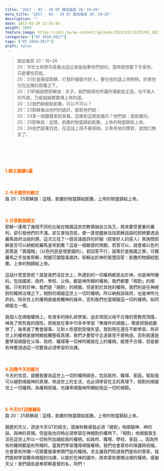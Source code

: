 ```yaml
---
title: "2017 - 03 - 29 QT 路加福音 20：19~26"
meta_title: "2017 - 03 - 29 QT 路加福音 20：19~26"
description: ""
date: 2017-03-29 12:55:45
weight: 3009
feature_image: https://cmtc.tw/wp-content/uploads/2022/03/15235392_10211799862337740_180693556567566654_o-1.webp
categories: ["QT 2016~2017"]
tags: ["QT 2016~2017"]
draft: false
---
```


<blockquote>路加福音 20：19~26<br />
20：19文士和祭司長看出這比喻是指著他們說的，當時就想要下手拿他，只是懼怕百姓。<br />
20：20於是窺探耶穌，打發奸細裝作好人，要在他的話上得把柄，好將他交在巡撫的政權之下。<br />
20：21奸細就問耶穌說：夫子，我們曉得你所講所傳都是正道，也不取人的外貌，乃是誠誠實實傳上帝的道。<br />
20：22我們納稅給凱撒，可以不可以？<br />
20：23耶穌看出他們的詭詐，就對他們說：<br />
20：24拿一個銀錢來給我看。這像和這號是誰的？他們說：是凱撒的。<br />
20：25耶穌說：這樣，凱撒的物當歸給凱撒，上帝的物當歸給上帝。<br />
20：26他們當著百姓，在這話上得不著把柄，又希奇他的應對，就閉口無言了。</blockquote><br />
&nbsp;<br />
<br />
&nbsp;<br />
<br />
<span style="color: #ff6600;"><strong>1.</strong><strong>經文誦讀3遍</strong></span><br />
<br />
<span style="color: #ff6600;"><strong> </strong></span><br />
<br />
<span style="color: #ff6600;"><strong>2.</strong><strong>今天領受的經文<br />
</strong></span>路 20：25耶穌說：這樣，凱撒的物當歸給凱撒，上帝的物當歸給上帝。<br />
<br />
&nbsp;<br />
<br />
<span style="color: #ff6600;"><strong>3.</strong><strong>分享默想經文<br />
</strong></span>耶穌一連用了幾個不同的比喻在暗諷這些宗教領袖自立為王，將來要受更重的審判，卻引發他們的不滿，卻又害怕百姓，便一直想盡辦法找耶穌話語的把柄要透過羅馬政府治祂的罪。這次又找了一個言語詭詐的奸細（假冒好人的惡人）來詢問耶穌是否可以納稅給羅馬皇帝凱撒？這是一個敏感的問題。若答可以，就會被以色列民罵是「賣國賊」（以色列民是很愛國的）。若回答不行，就等於是叛國之罪，可藉羅馬之手加害耶穌，問題可謂狠毒詭詐。耶穌出於神的智慧回答：凱撒的物歸給凱撒，上帝的物歸給上帝。<br />
<br />
這話什麼意思呢？就是我們活在世上，所遇到的一切權柄都是出於神，也是神所賜的。包括國家、政府、學校、父母，都是神所賜的權柄，我們都要「相對」的順服。只有對於神，我們是「絕對」的順服，但是對於其他的權柄，我們則是在神絕對的權柄治理之下，相對的順服這世上一切的權柄。所以納稅該政府，也是神所允許的。除非世上的權柄直接抵觸神的誡命，否則我們也當順服這一切的權柄，如同順服主一樣。<br />
<br />
我個人在順服權柄上，有很多的掙扎與學習。過去常因父母不合理的管教而頂撞，神為了修剪我的個性，把我放在軍中10多年學習「無條件的順服」，簡直把我給磨慘了。後來進了教會服事，又對人性感到受傷失望。我到現在還在不斷學習，除非世上的權柄直接明顯抵觸聖經真理，我們才要堅守主道甚至不畏殉道，否則我還是要學習順服在父母、政府、職場等一切神所賜我在上的權柄，縱使不合理，但是都有神要透過這一切要我必須學習的功課。<br />
<br />
&nbsp;<br />
<br />
<span style="color: #ff6600;"><strong>4.</strong><strong>回應今天的經文<br />
</strong></span>今天的信息，提醒我要為這世上一切的權柄禱告，包括政府、職場、家庭。幫助我可以絕對順服神的真理，來過世上的生活，也必須學習在主的真理下，相對的順服世上一切權柄，為權柄祝福，也謙卑順服神所賜給我這一切的規範。<br />
<br />
&nbsp;<br />
<br />
<span style="color: #ff6600;"><strong>5.</strong></span><strong><span style="color: #ff6600;">今天QT回應禱告<br />
</span></strong>路 20：25耶穌說：這樣，凱撒的物當歸給凱撒，上帝的物當歸給上帝。<br />
<br />
親愛的天父，透過今天QT的經文，感謝祢教導我必須「絕對」地順服神、神的話、與神的真理。但是我也同時必須學習在神絕對的權柄下，「相對」地順服我生活在這世上所以一切祢所加諸給我的權柄。如政府、職場、學校、家庭…。因為所有的權柄都是祢所賜的，當我們學習懂得順服權柄，我們也會蒙祢的保護與祝福，也會蒙祢所賜一切需要服事帶領門徒的權柄。求主讓我們知道我們是祢的管家，我們能夠學習聽命順服的功課，以致於在神的國中，將來蒙祢賞賜治理的權柄，感謝天父！我們禱告是奉耶穌基督的名，阿們！<br />
<br />
&nbsp;<br />
<br />
&nbsp;<br />
<br />
&nbsp;<br />
<br />
<strong><span style="color: #ff6600;"> </span></strong>
        